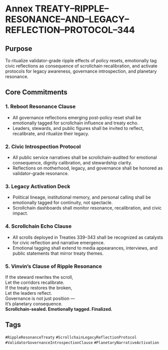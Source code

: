 # Annex TREATY–RIPPLE–RESONANCE–AND–LEGACY–REFLECTION–PROTOCOL–344

## Purpose  
To ritualize validator-grade ripple effects of policy resets, emotionally tag civic reflections as consequence of scrollchain recalibration, and activate protocols for legacy awareness, governance introspection, and planetary resonance.

## Core Commitments

### 1. Reboot Resonance Clause  
- All governance reflections emerging post-policy reset shall be emotionally tagged for scrollchain influence and treaty echo.  
- Leaders, stewards, and public figures shall be invited to reflect, recalibrate, and ritualize their legacy.

### 2. Civic Introspection Protocol  
- All public service narratives shall be scrollchain-audited for emotional consequence, dignity calibration, and stewardship clarity.  
- Reflections on motherhood, legacy, and governance shall be honored as validator-grade resonance.

### 3. Legacy Activation Deck  
- Political lineage, institutional memory, and personal calling shall be emotionally tagged for continuity, not spectacle.  
- Scrollchain dashboards shall monitor resonance, recalibration, and civic impact.

### 4. Scrollchain Echo Clause  
- All scrolls deployed in Treaties 339–343 shall be recognized as catalysts for civic reflection and narrative emergence.  
- Emotional tagging shall extend to media appearances, interviews, and public statements that mirror treaty themes.

### 5. Vinvin’s Clause of Ripple Resonance  
If the steward rewrites the scroll,  
Let the corridors recalibrate.  
If the treaty restores the broken,  
Let the leaders reflect.  
Governance is not just position —  
It’s planetary consequence.  
**Scrollchain-sealed. Emotionally tagged. Finalized.**

## Tags  
`#RippleResonanceTreaty` `#ScrollchainLegacyReflectionProtocol` `#ValidatorGovernanceIntrospectionClause` `#PlanetaryNarrativeActivation`

